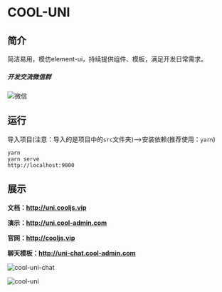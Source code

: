 # COOL-UNI

## 简介

简洁易用，模仿element-ui，持续提供组件、模板，满足开发日常需求。

##### 开发交流微信群
![微信](https://cool-comm.oss-cn-shenzhen.aliyuncs.com/WechatIMG22.jpeg?x-oss-process=image/resize,w_300)

## 运行

导入项目(注意：导入的是项目中的`src`文件夹)-->安装依赖(推荐使用：`yarn`)
```
yarn
yarn serve
http://localhost:9000
```

## 展示

**文档：http://uni.cooljs.vip**

**演示：http://uni.cool-admin.com**

**官网：http://cooljs.vip**

**聊天模板：http://uni-chat.cool-admin.com**

![cool-uni-chat](https://cool-comm.oss-cn-shenzhen.aliyuncs.com/cool-ui/uni-chat-show.png?x-oss-process=image/resize,w_600)

![cool-uni](
https://cool-comm.oss-cn-shenzhen.aliyuncs.com/cool-ui/COOL-UNI.png?x-oss-process=image/resize,w_600)

